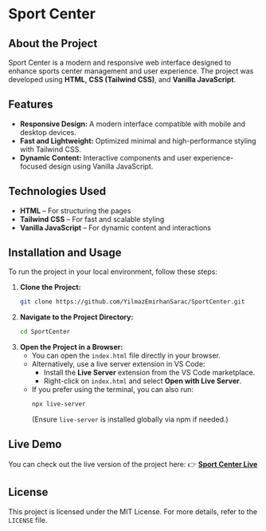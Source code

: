 # Sport Center

## About the Project

Sport Center is a modern and responsive web interface designed to enhance sports center management and user experience. The project was developed using **HTML**, **CSS (Tailwind CSS)**, and **Vanilla JavaScript**.

## Features

- **Responsive Design:** A modern interface compatible with mobile and desktop devices.
- **Fast and Lightweight:** Optimized minimal and high-performance styling with Tailwind CSS.
- **Dynamic Content:** Interactive components and user experience-focused design using Vanilla JavaScript.

## Technologies Used

- **HTML** – For structuring the pages
- **Tailwind CSS** – For fast and scalable styling
- **Vanilla JavaScript** – For dynamic content and interactions

## Installation and Usage

To run the project in your local environment, follow these steps:

1. **Clone the Project:**
   ```sh
   git clone https://github.com/YilmazEmirhanSarac/SportCenter.git
   ```
2. **Navigate to the Project Directory:**
   ```sh
   cd SportCenter
   ```
3. **Open the Project in a Browser:**
   - You can open the `index.html` file directly in your browser.
   - Alternatively, use a live server extension in VS Code:
     - Install the **Live Server** extension from the VS Code marketplace.
     - Right-click on `index.html` and select **Open with Live Server**.
   - If you prefer using the terminal, you can also run:
     ```sh
     npx live-server
     ```
     (Ensure `live-server` is installed globally via npm if needed.)

## Live Demo
You can check out the live version of the project here:
👉 **[Sport Center Live](https://stalwart-sherbet-dfb510.netlify.app/)**

## License

This project is licensed under the MIT License. For more details, refer to the `LICENSE` file.
